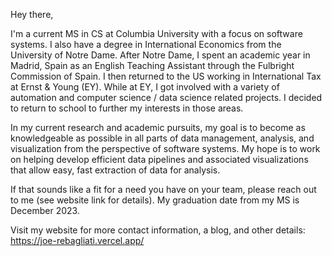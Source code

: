 Hey there,

I'm a current MS in CS at Columbia University with a focus on software systems. I also have a degree in International Economics from the University of Notre Dame. After Notre Dame, I spent an academic year in Madrid, Spain as an English Teaching Assistant through the Fulbright Commission of Spain. I then returned to the US working in International Tax at Ernst & Young (EY). While at EY, I got involved with a variety of automation and computer science / data science related projects. I decided to return to school to further my interests in those areas.

In my current research and academic pursuits, my goal is to become as knowledgeable as possible in all parts of data management, analysis, and visualization from the perspective of software systems. My hope is to work on helping develop efficient data pipelines and associated visualizations that allow easy, fast extraction of data for analysis.

If that sounds like a fit for a need you have on your team, please reach out to me (see website link for details). My graduation date from my MS is December 2023.

Visit my website for more contact information, a blog, and other details: https://joe-rebagliati.vercel.app/
